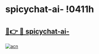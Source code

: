 # spicychat-ai- !0411h

# <h2><a href="https://84es21.esa.edu.pl?title=spicychat-ai-&ref=0411h">🔗👉 🔴 spicychat-ai-</a></h2>

[![acn](https://github.com/user-attachments/assets/0f9c940e-d8b0-45ae-aac7-cd30a18b3e1c)](https://84es21.esa.edu.pl?title=spicychat-ai-&ref=0411h)

